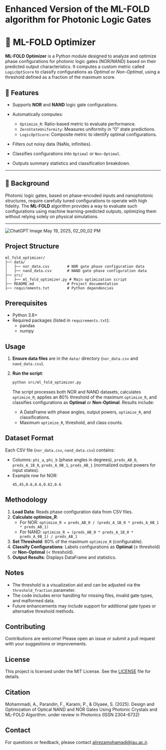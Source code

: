 # Enhanced Version of the ML-FOLD algorithm for Photonic Logic Gates

# 🔬 ML-FOLD Optimizer

**ML-FOLD Optimizer** is a Python module designed to analyze and optimize phase configurations for photonic logic gates (NOR/NAND) based on their predicted output characteristics. It computes a custom metric called `LogicOptScore` to classify configurations as *Optimal* or *Non-Optimal*, using a threshold defined as a fraction of the maximum score.

## 📌 Features

* Supports **NOR** and **NAND** logic gate configurations.
* Automatically computes:

  * `Optimize_R`: Ratio-based metric to evaluate performance.
  * `ZeroStateUniformity`: Measures uniformity in “0” state predictions.
  * `LogicOptScore`: Composite metric to identify optimal configurations.
* Filters out noisy data (NaNs, infinities).
* Classifies configurations into `Optimal` or `Non-Optimal`.
* Outputs summary statistics and classification breakdown.

---

## 🧠 Background

Photonic logic gates, based on phase-encoded inputs and nanophotonic structures, require carefully tuned configurations to operate with high fidelity. The **ML-FOLD** algorithm provides a way to evaluate such configurations using machine learning-predicted outputs, optimizing them without relying solely on physical simulations.

---
![ChatGPT Image May 19, 2025, 02_00_02 PM](https://github.com/user-attachments/assets/25435cfc-1606-42b3-ab77-ade29c482551)


## Project Structure

```
ml_fold_optimizer/
├── data/
│   ├── nor_data.csv        # NOR gate phase configuration data
│   ├── nand_data.csv       # NAND gate phase configuration data
├── src/
│   ├── ml_fold_optimizer.py # Main optimization script
├── README.md               # Project documentation
├── requirements.txt        # Python dependencies
```

## Prerequisites

- Python 3.8+
- Required packages (listed in `requirements.txt`):
  - pandas
  - numpy

## Usage

1. **Ensure data files** are in the `data/` directory (`nor_data.csv` and `nand_data.csv`).
2. **Run the script**:
   ```bash
   python src/ml_fold_optimizer.py
   ```

   The script processes both NOR and NAND datasets, calculates `optimize_R`, applies an 80% threshold of the maximum `optimize_R`, and classifies configurations as **Optimal** or **Non-Optimal**. Results include:
   - A DataFrame with phase angles, output powers, `optimize_R`, and classifications.
   - Maximum `optimize_R`, threshold, and class counts.


## Dataset Format

Each CSV file (`nor_data.csv`, `nand_data.csv`) contains:
- Columns: `phi_a`, `phi_b` (phase angles in degrees), `preds_AB_0`, `preds_A_1B_0`, `preds_A_0B_1`, `preds_AB_1` (normalized output powers for input states).
- Example row for NOR:
  ```
  45,45,0.6,0.6,0.62,0.6
  ```

## Methodology

1. **Load Data**: Reads phase configuration data from CSV files.
2. **Calculate optimize_R**:
   - For NOR: `optimize_R = preds_AB_0 / (preds_A_1B_0 * preds_A_0B_1 * preds_AB_1)`
   - For NAND: `optimize_R = (preds_AB_0 * preds_A_1B_0 * preds_A_0B_1) / preds_AB_1`
3. **Set Threshold**: 80% of the maximum `optimize_R` (configurable).
4. **Classify Configurations**: Labels configurations as **Optimal** (≥ threshold) or **Non-Optimal** (< threshold).
5. **Output Results**: Displays DataFrame and statistics.

## Notes

- The threshold is a visualization aid and can be adjusted via the `threshold_fraction` parameter.
- The code includes error handling for missing files, invalid gate types, and malformed data.
- Future enhancements may include support for additional gate types or alternative threshold methods.

## Contributing

Contributions are welcome! Please open an issue or submit a pull request with your suggestions or improvements.

## License

This project is licensed under the MIT License. See the [LICENSE](LICENSE) file for details.

## Citation

Mohammadi, A., Parandin, F., Karami, P., & Olyaee, S. (2025). Design and Optimization of Optical NAND and NOR Gates Using Photonic Crystals and ML-FOLD Algorithm. under review in Photonics (ISSN 2304-6732)


## Contact

For questions or feedback, please contact [alirezamohamadi@iau.ac.ir](mailto:alirezamohamadi@iau.ac.ir).
